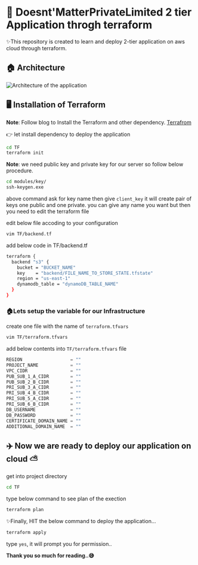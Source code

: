 # 🚀 Doesnt'MatterPrivateLimited 2 tier Application throgh terraform 

✨This repository is created to learn and deploy  2-tier application on aws cloud through terraform. 

## 🏠 Architecture
![Architecture of the application](architecture.gif)

## 🖥️ Installation of Terraform

**Note**: Follow blog to Install the Terraform and other dependency. [Terrafrom]()

👉 let install dependency to deploy the application 

```sh
cd TF
terraform init 
```

**Note**: we need public key and private key for our server so follow below procedure.

```sh
cd modules/key/
ssh-keygen.exe 
```
above command ask for key name then give `client_key` it will create pair of keys one public and one private. you can give any name you want but then you need to edit the terraform file

edit below file accoding to your configuration
```sh
vim TF/backend.tf
```
add below code in TF/backend.tf
```sh
terraform {
  backend "s3" {
    bucket = "BUCKET_NAME"
    key    = "backend/FILE_NAME_TO_STORE_STATE.tfstate"
    region = "us-east-1"
    dynamodb_table = "dynamoDB_TABLE_NAME"
  }
}
```
### 🏠Lets setup the variable for our Infrastructure
create one file with the name of `terraform.tfvars` 
```sh
vim TF/terraform.tfvars
```

add below contents into `TF/terraform.tfvars` file
```javascript
REGION                  = ""
PROJECT_NAME            = ""
VPC_CIDR                = ""
PUB_SUB_1_A_CIDR        = ""
PUB_SUB_2_B_CIDR        = ""
PRI_SUB_3_A_CIDR        = ""
PRI_SUB_4_B_CIDR        = ""
PRI_SUB_5_A_CIDR        = ""
PRI_SUB_6_B_CIDR        = ""
DB_USERNAME             = ""
DB_PASSWORD             = ""
CERTIFICATE_DOMAIN_NAME = ""
ADDITIONAL_DOMAIN_NAME  = ""


```

## ✈️ Now we are ready to deploy our application on cloud ⛅
get into project directory 
```sh
cd TF
```

type below command to see plan of the exection 
```sh
terraform plan
```

✨Finally, HIT the below command to deploy the application...
```sh
terraform apply 
```

type `yes`, it will prompt you for permission..

**Thank you so much for reading..😅**

